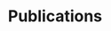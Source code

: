 ---
# # Page title
# title: Publications
# # Page type - we want a landing page (such as a homepage)
# type: landing

# # Your landing page sections - add as many different content blocks as you like
# sections:
#   - block: markdown
#     id: section-1
#     content: 
#       title: Generative AI Curriculum Introductory Brochure
#       subtitle: This work is conducted under the CUHK Jockey Club AI for the Future Project
#       text: A supplementary chapter of pre-tertiary AI education framework on Generative AI for Hong Kong
#   - block: markdown
#     id: section-2
#     content:
#       title:  
#       subtitle: This work is conducted under the CUHK Jockey Club AI for the Future Project
#       text: 

title: Publications
type: landing
sections:
- block: features
  content:
    title: Publications
    items:
    - name: Generative AI Curriculum Introductory Brochure
      description: .[Read more](https://cuhkjc-aiforfuture.hk/index.php/en/aibrochure/)

- block: features
  content:
    title: Newspaper Articles
    items:
    - name: Article 1 Title
      description: Summary of Article 1. [Read more](/publication/article1)
      image: /images/article1.jpg
    - name: Article 2 Title
      description: Summary of Article 2. [Read more](/publication/article2)
      image: /images/article2.jpg
---